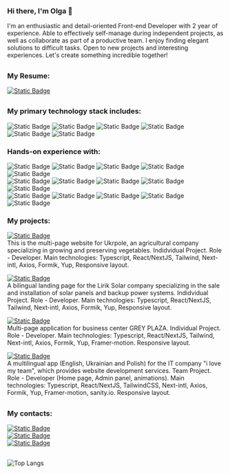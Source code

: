 ### Hi there, I'm Olga 👋

I'm an enthusiastic and detail-oriented Front-end Developer with 2 year of experience. Able to effectively self-manage during independent projects, as well as collaborate as part of a productive team. I enjoy finding elegant solutions to difficult tasks. Open to new projects and interesting experiences. Let's create something incredible together!
## 
### My Resume:

<a href="https://drive.google.com/file/d/1zt83AfZEbRRdhM9_-00jqm4TU2oDDUUE/view?usp=sharing" target="_blank">![Static Badge](https://img.shields.io/badge/View%20CV-%2361DAFB?style=for-the-badge&logo=read.cv)
</a>

##
### My primary technology stack includes:
![Static Badge](https://img.shields.io/badge/HTML%20-%20%23E34F26?style=flat&logoColor=white)
![Static Badge](https://img.shields.io/badge/CSS%20-%20%231572B6?style=flat&logoColor=white)
![Static Badge](https://img.shields.io/badge/React%20-%20black?style=flat&logo=react)
![Static Badge](https://img.shields.io/badge/Next.js%20-%20black?style=flat&logo=nextdotjs&logoColor=white)
![Static Badge](https://img.shields.io/badge/JavaScrypt%20-%20%23FFD600?style=flat&logo=javascript&logoColor=black)
![Static Badge](https://img.shields.io/badge/TypeScrypt%20-%20%232AA4F4?style=flat&logo=typescript&logoColor=black)

### Hands-on experience with:
![Static Badge](https://img.shields.io/badge/SASS-%2343B02A?logo=sass&logoColor=%23CC6699)
![Static Badge](https://img.shields.io/badge/Styled%20Components%20-%20%23DB7093?style=flat&logo=styledcomponents&logoColor=white)
![Static Badge](https://img.shields.io/badge/Tailwind%20-%20%2306B6D4?style=flat&logo=tailwindcss&logoColor=white)
![Static Badge](https://img.shields.io/badge/Redux-violet?logo=Redux&logoColor=%2361DAFB)
![Static Badge](https://img.shields.io/badge/Zustand-violet?logoColor=%2361DAFB)
<br/>
![Static Badge](https://img.shields.io/badge/React%20Native-black?logo=react&logoColor=%2361DAFB&color=black)
![Static Badge](https://img.shields.io/badge/Expo-red?logo=expo&logoColor=%23000020)
![Static Badge](https://img.shields.io/badge/Node.js%20-%20%23339933?style=flat&logo=nodedotjs&logoColor=white)
![Static Badge](https://img.shields.io/badge/MongoDB%20-%20%2347A248?style=flat&logo=mongodb&logoColor=white)
![Static Badge](https://img.shields.io/badge/sanity.io-yellow?logoColor=%235A29E4)
<br/>
![Static Badge](https://img.shields.io/badge/i18next-%23E4405F?logo=i18next&logoColor=%2326A69A)
![Static Badge](https://img.shields.io/badge/TanStack%20Query-logoColor=%23CC6699)
![Static Badge](https://img.shields.io/badge/Axios-yellow?logo=axios&logoColor=%235A29E4)
![Static Badge](https://img.shields.io/badge/Zod-%233E67B1?logo=zod&logoColor=%235A29E4&labelColor=%233E67B1)
![Static Badge](https://img.shields.io/badge/Yup-%233E67B1)

### My projects:
<a href="https://ukrpole.com.ua/" target="_blank">![Static Badge](https://img.shields.io/badge/Ukrpole-%23CC6699?style=for-the-badge)
</a>
<br/>
This is the multi-page website for Ukrpole, an agricultural company specializing in growing and preserving vegetables. Indidvidual Project. Role - Developer. Main technologies: Typescript, React/NextJS, Tailwind, Next-intl, Axios, Formik, Yup, Responsive layout.

<a href="https://liriksolar.com.ua/" target="_blank">![Static Badge](https://img.shields.io/badge/Lirik%20Solar-%2361DAFB?style=for-the-badge)
</a>
<br/>
A bilingual landing page for the Lirik Solar company specializing in the sale and installation of solar panels and backup power systems. Indidvidual Project. Role - Developer. Main technologies: Typescript, React/NextJS, Tailwind, Next-intl, Axios, Formik, Yup, Responsive layout.

<a href="https://greyplaza.com.ua/" target="_blank">![Static Badge](https://img.shields.io/badge/GREY%20PLAZA-%23569A31?style=for-the-badge)
</a>
<br/>
Multi-page application for business center GREY PLAZA. Individual Project. Role - Developer. Main technologies: Typescript, React/NextJS, Tailwind, Next-intl, Axios, Formik, Yup, Framer-motion. Responsive layout.

<a href="https://www.ilovemyteam.online" target="_blank">![Static Badge](https://img.shields.io/badge/I%20love%20my%20team-%235A29E4?style=for-the-badge)
</a>
<br/>
A multilingual app (English, Ukrainian and Polish) for the IT company "i love my team", which provides website development services. Team Project. Role - Developer (Home page, Admin panel, animations). Main technologies: Typescript, React/NextJS, TailwindCSS, Next-intl, Axios, Formik, Yup, Framer-motion, sanity.io. Responsive layout.

##
### My contacts:

<a href="https://www.linkedin.com/in/olgamykhailova/" target="_blank">![Static Badge](https://img.shields.io/badge/LinkedIn-%20%230A66C2?style=flat&logo=linkedin&logoColor=white)</a>
<br/>
<a href="https://t.me/Olya_Kaktusya" target="_blank">![Static Badge](https://img.shields.io/badge/Telegram-blue?logo=telegram)</a>
<br/>
<a href="mailto:olyakaktusya@gmail.com">![Static Badge](https://img.shields.io/badge/Email%20-%20%23EA4335?style=flat&logo=gmail&logoColor=white)</a>


##

![Top Langs](https://github-readme-stats.vercel.app/api/top-langs/?username=OlgaMykhailova&layout=compact)

